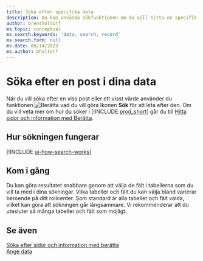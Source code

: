 ```yaml
---
title: Söka efter specifika data
description: Du kan använda sökfunktionen om du vill hitta en specifik post.
author: brentholtorf
ms.topic: conceptual
ms.search.keywords: 'data, search, record'
ms.search.form: null
ms.date: 06/14/2023
ms.author: bholtorf
---
```


# <a name="search-for-a-record-in-your-data"></a>Söka efter en post i dina data

När du vill söka efter en viss post eller ett visst värde använder du funktionen ![Berätta vad du vill göra](media/ui-search/search.png "Sök efter sida eller rapport") Ikonen **Sök** för att leta efter den. Om du vill veta mer om hur du söker i [!INCLUDE [prod_short](includes/prod_short.md)] går du till [Hitta sidor och information med Berätta](ui-search.md).

## <a name="how-search-works"></a>Hur sökningen fungerar

[!INCLUDE [ui-how-search-works](includes/ui-how-search-works.md)]

## <a name="getting-started"></a>Kom i gång

Du kan göra resultatet snabbare genom att välja de fält i tabellerna som du vill ta med i dina sökningar. Vilka tabeller och fält du kan välja bland varierar beroende på ditt rollcenter. Som standard är alla tabeller och fält valda, vilket kan göra att sökningen går långsammare. Vi rekommenderar att du utesluter så många tabeller och fält som möjligt.

## <a name="see-also"></a>Se även

[Söka efter sidor och information med berätta](ui-search.md)  
[Ange data](ui-enter-data.md)  
